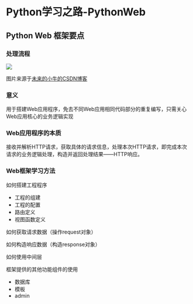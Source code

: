 # Python学习之路-PythonWeb


## Python Web 框架要点

### 处理流程

![](https://tva1.sinaimg.cn/large/00729CCqgy1gpzewf19i8j30nm0dggoo.jpg)

图片来源于[未来的小牛的CSDN博客](https://blog.csdn.net/m15511023218/article/details/84931862)

### 意义

用于搭建Web应用程序，免去不同Web应用相同代码部分的重复编写，只需关心Web应用核心的业务逻辑实现

### Web应用程序的本质

接收并解析HTTP请求，获取具体的请求信息，处理本次HTTP请求，即完成本次请求的业务逻辑处理，构造并返回处理结果——HTTP响应。

### Web框架学习方法

如何搭建工程程序

- 工程的组建
- 工程的配置
- 路由定义
- 视图函数定义

如何获取请求数据（操作request对象）

如何构造响应数据（构造response对象）

如何使用中间层

框架提供的其他功能组件的使用

- 数据库
- 模板
- admin
